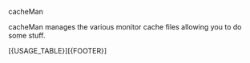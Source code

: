 cacheMan

cacheMan manages the various monitor cache files allowing you to do some stuff.

[{USAGE_TABLE}][{FOOTER}]
